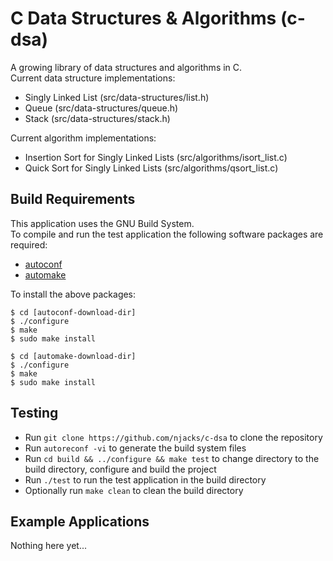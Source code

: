 # C Data Structures & Algorithms (c-dsa)

A growing library of data structures and algorithms in C.  
Current data structure implementations:

* Singly Linked List (src/data-structures/list.h)
* Queue (src/data-structures/queue.h)
* Stack (src/data-structures/stack.h)

Current algorithm implementations:

* Insertion Sort for Singly Linked Lists (src/algorithms/isort_list.c)
* Quick Sort for Singly Linked Lists (src/algorithms/qsort_list.c)

## Build Requirements

This application uses the GNU Build System.  
To compile and run the test application the following software packages are required:

* [autoconf](http://ftp.gnu.org/gnu/autoconf/)
* [automake](http://ftp.gnu.org/gnu/automake/)

To install the above packages:

	$ cd [autoconf-download-dir]
	$ ./configure
	$ make
	$ sudo make install

	$ cd [automake-download-dir]
	$ ./configure
	$ make
	$ sudo make install	

## Testing 

* Run `git clone https://github.com/njacks/c-dsa` to clone the repository
* Run `autoreconf -vi` to generate the build system files
* Run `cd build && ../configure && make test` to change directory to the build directory, configure and build the project
* Run `./test` to run the test application in the build directory
* Optionally run `make clean` to clean the build directory

## Example Applications

Nothing here yet...